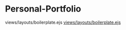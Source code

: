 # Personal-Portfolio

views/layouts/boilerplate.ejs
[views/layouts/boilerplate.ejs](views/layouts/boilerplate.ejs)
